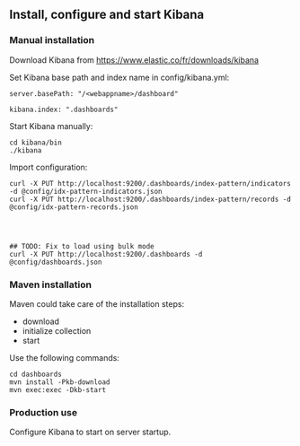 ## Install, configure and start Kibana

### Manual installation

Download Kibana from https://www.elastic.co/fr/downloads/kibana

Set Kibana base path and index name in config/kibana.yml:

```
server.basePath: "/<webappname>/dashboard"

kibana.index: ".dashboards"

```

Start Kibana manually:

```
cd kibana/bin
./kibana
```

Import configuration:

```
curl -X PUT http://localhost:9200/.dashboards/index-pattern/indicators -d @config/idx-pattern-indicators.json
curl -X PUT http://localhost:9200/.dashboards/index-pattern/records -d @config/idx-pattern-records.json




## TODO: Fix to load using bulk mode
curl -X PUT http://localhost:9200/.dashboards -d @config/dashboards.json
```


### Maven installation

Maven could take care of the installation steps:
* download
* initialize collection
* start

Use the following commands:

```
cd dashboards
mvn install -Pkb-download
mvn exec:exec -Dkb-start
```

### Production use

Configure Kibana to start on server startup.


